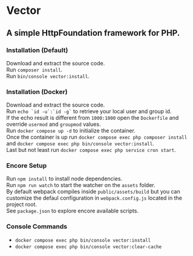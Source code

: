 # Vector
## A simple HttpFoundation framework for PHP.  

### Installation (Default)
Download and extract the source code.  
Run `` composer install ``.  
Run `` bin/console vector:install ``.  

### Installation (Docker)
Download and extract the source code.  
Run `` echo `id -u`:`id -g` `` to retrieve your local user and group id.  
If the echo result is different from `` 1000:1000 `` open the `` Dockerfile `` and override `` usermod `` and `` groupmod `` values.  
Run `` docker compose up -d `` to initialize the container.  
Once the container is up run `` docker compose exec php composer install `` and `` docker compose exec php bin/console vector:install ``.  
Last but not least run `` docker compose exec php service cron start ``.    

### Encore Setup
Run `` npm install `` to install node dependencies.  
Run `` npm run watch ``  to start the watcher on the `` assets `` folder.  
By default webpack compiles inside `` public/assets/build `` but you can customize the defaul configuration in `` webpack.config.js `` located in the project root.  
See `` package.json `` to explore encore available scripts.  

### Console Commands
- `` docker compose exec php bin/console vector:install ``  
- `` docker compose exec php bin/console vector:clear-cache ``  